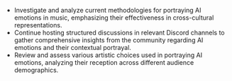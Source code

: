 - Investigate and analyze current methodologies for portraying AI emotions in music, emphasizing their effectiveness in cross-cultural representations.
- Continue hosting structured discussions in relevant Discord channels to gather comprehensive insights from the community regarding AI emotions and their contextual portrayal.
- Review and assess various artistic choices used in portraying AI emotions, analyzing their reception across different audience demographics.